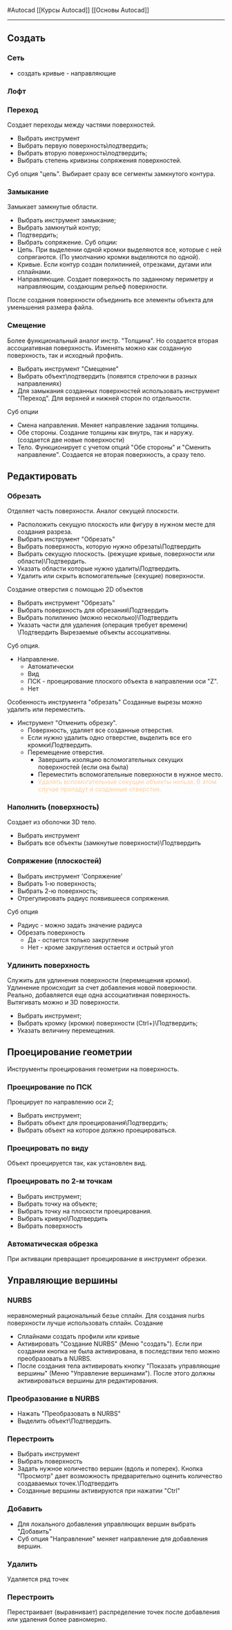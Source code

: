 #Autocad 
[[Курсы Autocad]]
[[Основы Autocad]]
______
## Создать
### Сеть
- создать кривые - направляющие
### Лофт

### Переход
Создает переходы между частями поверхностей.
- Выбрать инструмент
- Выбрать первую поверхность\подтвердить;
- Выбрать вторую поверхность\подтвердить;
- Выбрать степень кривизны сопряжения поверхностей.

Суб опция "цепь". Выбирает сразу все сегменты замкнутого контура.

### Замыкание
Замыкает замкнутые области.
- Выбрать инструмент замыкание;
- Выбрать замкнутый контур;
- Подтвердить;
- Выбрать сопряжение.
Суб опции:
- Цепь. При выделении одной кромки выделяются все, которые с ней сопрягаются. (По умолчанию кромки выделяются по одной).
- Кривые. Если контур создан полилинией, отрезками, дугами или сплайнами.
- Направляющие. Создает поверхность по заданному периметру и направляющим, создающим рельеф поверхности.

После создания поверхности объединить все элементы объекта для уменьшения размера файла. 

### Смещение
Более функциональный аналог инстр. "Толщина". Но создается вторая ассоциативная поверхность. 
Изменять можно как созданную поверхность, так и исходный профиль.
- Выбрать инструмент "Смещение"
- Выбрать объект\подтвердить (появятся стрелочки в разных направлениях)
- Для замыкания созданных поверхностей использовать инструмент "Переход". Для верхней и нижней сторон по отдельности.

Суб опции
- Смена направления. Меняет направление задания толщины.
- Обе стороны. Создание толщины как внутрь, так и наружу. (создается две новые поверхности)
- Тело. Функционирует с учетом опций "Обе стороны" и "Сменить направление". Создается не вторая поверхность, а сразу тело. 

## Редактировать
### Обрезать
Отделяет часть поверхности. Аналог секущей плоскости.
- Расположить секущую плоскость или фигуру в нужном месте для создания разреза.
- Выбрать инструмент "Обрезать"
- Выбрать поверхность, которую нужно обрезать\Подтвердить
- Выбрать секущую плоскость. (режущие кривые, поверхности или области)\Подтвердить.
- Указать области которые нужно удалить\Подтвердить.
- Удалить или скрыть вспомогательные (секущие) поверхности.

Создание отверстия с помощью 2D объектов
- Выбрать инструмент "Обрезать"
- Выбрать поверхность для обрезания\Подтвердить
- Выбрать полилинию (можно несколько)\Подтвердить
- Указать части для удаления (операция требует времени) \Подтвердить
Вырезаемые объекты ассоциативны.

Суб опция.
- Направление.
	- Автоматически
	- Вид
	- ПСК - проецирование плоского объекта в направлении оси "Z".
	- Нет

Особенность инструмента "обрезать"
Созданные вырезы можно удалить или переместить.
- Инструмент "Отменить обрезку".
	- Поверхность, удаляет все созданные отверстия.
	- Если нужно удалить одно отверстие, выделить все его кромки\Подтвердить.
	- Перемещение отверстия. 
		- Завершить изоляцию вспомогательных секущих поверхностей (если она была)
		- Переместить вспомогательные поверхности в нужное место.
		- <span style='color:#ffcc99'>Удалять вспомогательные секущие объекты нельзя. В этом случае пропадут и созданные отверстия.</span>

### Наполнить (поверхность)
Создает из оболочки 3D тело.
- Выбрать инструмент
- Выбрать все объекты (замкнутые поверхности)\Подтвердить

### Сопряжение (плоскостей)
- Выбрать инструмент 'Сопряжение'
- Выбрать 1-ю поверхность;
- Выбрать 2-ю поверхность;
- Отрегулировать радиус появившееся сопряжения.

Суб опция
- Радиус - можно задать значение радиуса
- Обрезать поверхность
	- Да - остается только закругление
	- Нет - кроме закругления остается и острый угол

### Удлинить поверхность
Служить для удлинения поверхности (перемещения кромки).
Удлинение происходит за счет добавления новой поверхности. Реально, добавляется еще одна ассоциативная поверхность.
Вытягивать можно и 3D поверхности.
- Выбрать инструмент;
- Выбрать кромку (кромки) поверхности (Ctrl+)\Подтвердить;
- Указать величину перемещения.

## Проецирование геометрии
Инструменты проецирования геометрии на поверхность.

### Проецирование по ПСК
Проецирует по направлению оси Z;
- Выбрать инструмент;
- Выбрать объект для проецирования\Подтвердить;
- Выбрать объект на которое должно проецироваться.
### Проецировать по виду
Объект проецируется так, как установлен вид.

### Проецировать по 2-м точкам
- Выбрать инструмент;
- Выбрать точку на объекте;
- Выбрать точку на плоскости проецирования.
- Выбрать кривую\Подтвердить
- Выбрать поверхность

### Автоматическая обрезка
При активации превращает проецирование в инструмент обрезки.

## Управляющие вершины
### NURBS
неравномерный рациональный безье сплайн.
Для создания nurbs поверхности лучше использовать сплайн.
Создание
- Сплайнами создать профили или кривые
- Активировать "Создание NURBS" (Меню "создать"). Если при создании кнопка не была активирована, в последствии тело можно преобразовать в NURBS.
- После создания тела активировать кнопку "Показать управляющие вершины" (Меню "Управление вершинами"). После этого должны активироваться вершины для редактирования.
### Преобразование в NURBS
- Нажать "Преобразовать в NURBS"
- Выделить объект\Подтвердить.
### Перестроить
- Выбрать инструмент
- Выбрать поверхность
- Задать нужное количество вершин (вдоль и поперек). Кнопка "Просмотр" дает возможность предварительно оценить количество создаваемых точек.\Подтвердить
- Созданные вершины активируются при нажатии "Ctrl"

### Добавить
- Для локального добавления управляющих вершин выбрать "Добавить"
- Суб опция "Направление" меняет направление для добавления вершин.

### Удалить
Удаляется ряд точек

### Перестроить
Перестраивает (выравнивает) распределение точек после добавления или удаления более равномерно.